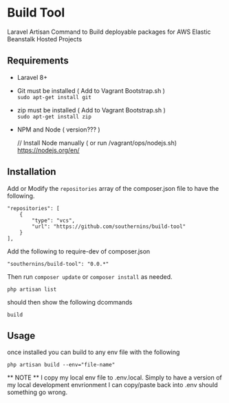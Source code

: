 # Build Tool
Laravel Artisan Command to Build deployable packages for 
AWS Elastic Beanstalk Hosted Projects


## Requirements

  - Laravel 8+
  - Git must be installed ( Add to Vagrant Bootstrap.sh )  
    `sudo apt-get install git`
  - zip must be installed ( Add to Vagrant Bootstrap.sh )  
    `sudo apt-get install zip`
  - NPM and Node ( version??? )  
    
    
    // Install Node manually ( or run /vagrant/ops/nodejs.sh)
    https://nodejs.org/en/



## Installation
Add or Modify the `repositories` array of the composer.json file to
have the following.

    "repositories": [
        {
            "type": "vcs",
            "url": "https://github.com/southernins/build-tool"
        }
    ],
    
Add the following to require-dev of composer.json

`"southernins/build-tool": "0.0.*"`

Then run `composer update` or `composer install` as needed.


    php artisan list
should then show the following dcommands
    
    build 
    
## Usage

once installed you can build to any env file with the following

    php artisan build --env="file-name"
    

** NOTE **   I copy my local env file to .env.local.  Simply to have a version of my local development envrionment I can copy/paste back into .env should something go wrong.

